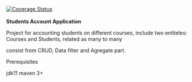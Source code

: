 [![Coverage Status](https://coveralls.io/repos/github/brest-java-course-summer-2019/alex.kozel/badge.svg?branch=master)](https://coveralls.io/github/brest-java-course-summer-2019/alex.kozel?branch=master)
<br>
</br>
<b>Students Account Application</b>

Project for accounting students on different courses, include two entiteles: Courses and Students, related as many to many

consist from CRUD, Data filter and Agregate part.

Prerequisites

jdk11
maven 3+
